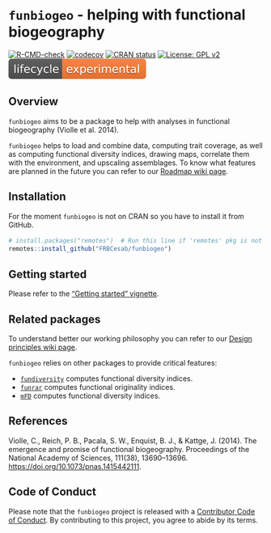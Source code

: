 
<!-- README.md is generated from README.Rmd. Please edit that file -->

# `funbiogeo` - helping with functional biogeography

<!-- badges: start -->

[![R-CMD-check](https://github.com/FRBCesab/funbiogeo/workflows/R-CMD-check/badge.svg)](https://github.com/FRBCesab/funbiogeo/actions)
[![codecov](https://codecov.io/gh/FRBCesab/funbiogeo/branch/main/graph/badge.svg?token=JPXXVNMAJ0)](https://codecov.io/gh/FRBCesab/funbiogeo)
[![CRAN
status](https://www.r-pkg.org/badges/version/funbiogeo)](https://CRAN.R-project.org/package=funbiogeo)
[![License: GPL
v2](https://img.shields.io/badge/License-GPL%20v2-blue.svg)](https://www.gnu.org/licenses/old-licenses/gpl-2.0.en.html)
[![LifeCycle](man/figures/lifecycle-experimental.svg)](https://www.tidyverse.org/lifecycle/#experimental)
<!-- badges: end -->

## Overview

`funbiogeo` aims to be a package to help with analyses in functional
biogeography (Violle et al. 2014).

`funbiogeo` helps to load and combine data, computing trait coverage, as
well as computing functional diversity indices, drawing maps, correlate
them with the environment, and upscaling assemblages. To know what
features are planned in the future you can refer to our [Roadmap wiki
page](https://github.com/FRBCesab/funbiogeo/wiki/Roadmap).

## Installation

For the moment `funbiogeo` is not on CRAN so you have to install it from
GitHub.

``` r
# install.packages("remotes")  # Run this line if 'remotes' pkg is not installed
remotes::install_github("FRBCesab/funbiogeo")
```

## Getting started

Please refer to the [“Getting started”
vignette](https://frbcesab.github.io/funbiogeo/).

## Related packages

To understand better our working philosophy you can refer to our [Design
principles wiki
page](https://github.com/FRBCesab/funbiogeo/wiki/Design-Principles).

`funbiogeo` relies on other packages to provide critical features:

  - [`fundiversity`](https://github.com/Bisaloo/fundiversity) computes
    functional diversity indices.
  - [`funrar`](https://github.com/Rekyt/funrar) computes functional
    originality indices.
  - [`mFD`](https://github.com/CmlMagneville/mFD) computes functional
    diversity indices.

## References

Violle, C., Reich, P. B., Pacala, S. W., Enquist, B. J., & Kattge, J.
(2014). The emergence and promise of functional biogeography.
Proceedings of the National Academy of Sciences, 111(38), 13690–13696.
<https://doi.org/10.1073/pnas.1415442111>.

## Code of Conduct

Please note that the `funbiogeo` project is released with a [Contributor
Code of
Conduct](https://contributor-covenant.org/version/2/0/CODE_OF_CONDUCT.html).
By contributing to this project, you agree to abide by its terms.
